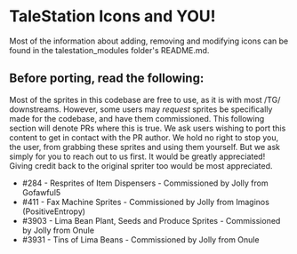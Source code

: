 # TaleStation Icons and YOU!
Most of the information about adding, removing and modifying icons can be found in the talestation_modules folder's README.md.

## Before porting, read the following:
Most of the sprites in this codebase are free to use, as it is with most /TG/ downstreams. However, some users may *request* sprites be specifically made for the codebase, and have them commissioned. This following section will denote PRs where this is true. We ask users wishing to port this content to get in contact with the PR author. We hold no right to stop you, the user, from grabbing these sprites and using them yourself. But we ask simply for you to reach out to us first. It would be greatly appreciated! Giving credit back to the original spriter too would be most appreciated.

- #284 - Resprites of Item Dispensers - Commissioned by Jolly from Gofawful5 
- #411 - Fax Machine Sprites - Commissioned by Jolly from Imaginos (PositiveEntropy)
- #3903 - Lima Bean Plant, Seeds and Produce Sprites - Commissioned by Jolly from Onule
- #3931 - Tins of Lima Beans - Commissioned by Jolly from Onule
